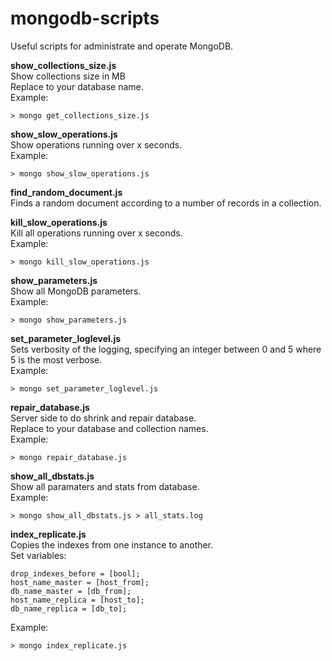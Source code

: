 # mongodb-scripts

Useful scripts for administrate and operate MongoDB.

**show_collections_size.js** <br>
Show collections size in MB <br>
Replace to your database name.<br>
Example: 
```
> mongo get_collections_size.js
```
**show_slow_operations.js** <br>
Show operations running over x seconds.<br>
Example: 
```
> mongo show_slow_operations.js
```

**find_random_document.js**<br>
Finds a random document according to a number of records in a collection.<br>

**kill_slow_operations.js**<br>
Kill all operations running over x seconds.<br>
Example: 
```
> mongo kill_slow_operations.js
```

**show_parameters.js**<br>
Show all MongoDB parameters.<br>
Example: 
```
> mongo show_parameters.js
```

**set_parameter_loglevel.js**<br>
Sets verbosity of the logging, specifying an integer between 0 and 5  where 5 is the most verbose.<br>
Example: 
```
> mongo set_parameter_loglevel.js
```

**repair_database.js** <br>
Server side to do shrink and repair database. <br>
Replace to your database and collection names.<br>
Example: 
```
> mongo repair_database.js
```

**show_all_dbstats.js** <br>
Show all paramaters and stats from database.<br>
Example: 
```
> mongo show_all_dbstats.js > all_stats.log
```

**index_replicate.js** <br>
Copies the indexes from one instance to another.<br>
Set variables: <br>

```
drop_indexes_before = [bool];
host_name_master = [host_from];
db_name_master = [db_from];
host_name_replica = [host_to];
db_name_replica = [db_to];
```
Example: 
```
> mongo index_replicate.js
```
